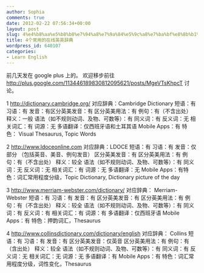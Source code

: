 ```yaml
---
author: Sophia
comments: true
date: 2012-02-22 07:56:34+00:00
layout: post
slug: 4%e4%b8%aa%e5%b8%b8%e7%94%a8%e7%9a%84%e5%9c%a8%e7%ba%bf%e8%8b%b1%e8%8b%b1%e8%be%9e%e5%85%b8
title: 4个常用的在线英英辞典
wordpress_id: 640107
categories:
- Learn English
---
```


前几天发在 google plus 上的。
欢迎移步前往 http://plus.google.com/113446189830812095621/posts/MgeVTsKhpcT 讨论。

1 http://dictionary.cambridge.org/
对应辞典：Cambridge Dictionary
短语：有
习语：有
发音：有区分英美发音：有
区分英美用法：有
例句：有（不含出处）
释义：一般
语法（如不规则动词、及物、可数等）：有
同义词：有
反义词：无
相关词汇：有
词源：无
多语翻译：仅西班牙语和土耳其语
Mobile Apps：有
特色： Visual Thesaurus, Topic Words

2 http://www.ldoceonline.com
对应辞典：LDOCE
短语：有
习语：有
发音：仅部分 （包括英音、美音、例句发音）
区分英美发音：有
区分英美用法：有
例句：有（不含出处）
释义：较全
语法（如不规则动词、及物、可数等）：有
同义词：无
反义词：无
相关词汇：有
词源：无
多语翻译：无
Mobile Apps：有特色：词汇常用程度分级，Topic Dictionary, Dictionary picture of the day

3 http://www.merriam-webster.com/dictionary/
对应辞典： Merriam-Webster
短语：有
习语：有
发音：有
区分英美发音：有
区分英美用法：有
例句：有（不含出处）
释义：较全
语法（如不规则动词、及物、可数等）：有
同义词：有
反义词：有
相关词汇：有
词源：有
多语翻译：仅西班牙语
Mobile Apps：有
特色：押韵词汇，Thesaurus

4 http://www.collinsdictionary.com/dictionary/english
对应辞典： Collins
短语：有
习语：有
发音：有
区分英美发音：仅英音
区分英美用法：有
例句：有（含出处）
释义：较全
语法（如不规则动词、及物、可数等）：有
同义词：有
反义词：无
相关词汇：无
词源：无
多语翻译：有
Mobile Apps：有
特色：词汇常用程度分级，词性变化，Thesaurus

